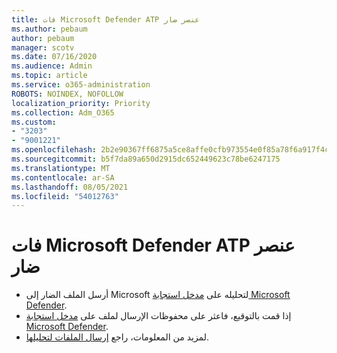 ```yaml
---
title: فات Microsoft Defender ATP عنصر ضار
ms.author: pebaum
author: pebaum
manager: scotv
ms.date: 07/16/2020
ms.audience: Admin
ms.topic: article
ms.service: o365-administration
ROBOTS: NOINDEX, NOFOLLOW
localization_priority: Priority
ms.collection: Adm_O365
ms.custom:
- "3203"
- "9001221"
ms.openlocfilehash: 2b2e90367ff6875a5ce8affe0cfb973554e0f85a78f6a917f4c520640018ac93
ms.sourcegitcommit: b5f7da89a650d2915dc652449623c78be6247175
ms.translationtype: MT
ms.contentlocale: ar-SA
ms.lasthandoff: 08/05/2021
ms.locfileid: "54012763"
---
```

# <a name="microsoft-defender-atp-missed-a-malicious-item"></a>فات Microsoft Defender ATP عنصر ضار

- أرسل الملف الضار إلى Microsoft لتحليله على [مدخل استجابة Microsoft Defender](https://www.microsoft.com/wdsi/filesubmission/). 
- إذا قمت بالتوقيع، فاعثر على محفوظات الإرسال لملف على [مدخل استجابة Microsoft Defender](https://www.microsoft.com/wdsi/submissionhistory).
- لمزيد من المعلومات، راجع [إرسال الملفات لتحليلها](/windows/security/threat-protection/intelligence/submission-guide).